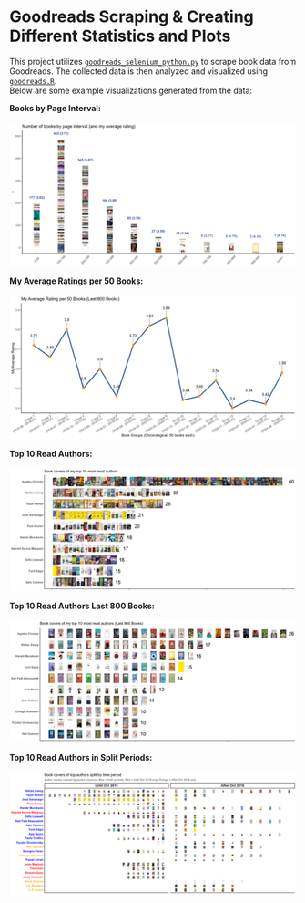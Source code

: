 # Goodreads Scraping & Creating Different Statistics and Plots
This project utilizes [`goodreads_selenium_python.py`](https://github.com/afelka/goodreads/blob/main/goodreads_selenium_python.py) to scrape book data from Goodreads. The collected data is then analyzed and visualized using [`goodreads.R`](https://github.com/afelka/goodreads/blob/main/goodreads.R).  
Below are some example visualizations generated from the data:

**Books by Page Interval:**  
<br>
![Books by Page Interval](images/books_by_page_interval.png)

**My Average Ratings per 50 Books:**  
<br>
![My Average Ratings per 50 Books](images/my_average_rating_per_50_books.png)

**Top 10 Read Authors:**  
<br>
![Top 10 Read Authors](images/top_10_author_books.png)

**Top 10 Read Authors Last 800 Books:**  
<br>
![Top 10 Read Authors Last](images/top_10_author_books_last800.png)

**Top 10 Read Authors in Split Periods:**  
<br>
![Top 10 Read Authors Split](images/top_10_author_books_split_by_period.png)
